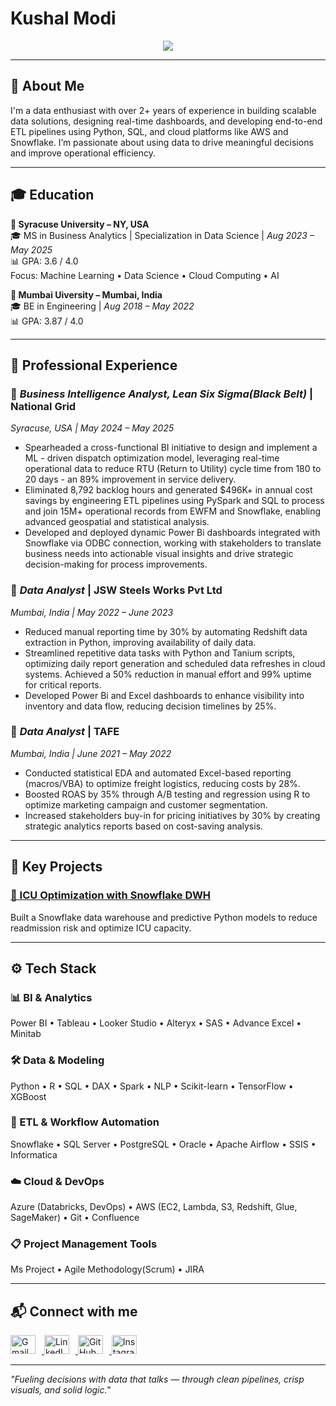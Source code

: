 # Kushal Modi

<p align="center">
  <img src="https://readme-typing-svg.herokuapp.com?font=Fira+Code&weight=600&size=22&duration=3000&pause=500&color=0F8CFF&center=true&vCenter=true&width=950&height=60&lines=Hi+I'm+Kushal+Modi!;You+Can+even+call+me+Khush😉;Data+%26+Business+Intelligence+Analyst+with+2%2BYears+Years+of+Experience;From+Raw+Data+to+Real+Impact+%F0%9F%9A%80;Building+Scalable+Pipelines+%7C+Powering+Interactive+Dashboards;Leveraging+Data+for+Actionable+Outcomes" />
</p>

---

## 👋 About Me

I'm a data enthusiast with over 2+ years of experience in building scalable data solutions, designing real-time dashboards, and developing end-to-end ETL pipelines using Python, SQL, and cloud platforms like AWS and Snowflake. I’m passionate about using data to drive meaningful decisions and improve operational efficiency.

---

## 🎓 Education

**📍 Syracuse University – NY, USA**  
🎓 MS in Business Analytics | Specialization in Data Science | *Aug 2023 – May 2025*  
📊 GPA: 3.6 / 4.0  
Focus: Machine Learning • Data Science • Cloud Computing • AI  

**📍 Mumbai Uiversity – Mumbai, India**  
🎓 BE in Engineering | *Aug 2018 – May 2022*  
📊 GPA: 3.87 / 4.0  

---

## 💼 Professional Experience

### 🏢 *Business Intelligence Analyst, Lean Six Sigma(Black Belt)* | National Grid
*Syracuse, USA | May 2024 – May 2025*  
- Spearheaded a cross-functional BI initiative to design and implement a ML - driven dispatch optimization model, leveraging real-time operational data to reduce RTU (Return to Utility) cycle time from 180 to 20 days - an 89% improvement in service delivery.
- Eliminated 8,792 backlog hours and generated $496K+ in annual cost savings by engineering ETL pipelines using PySpark and SQL to process and join 15M+ operational records from EWFM and Snowflake, enabling advanced geospatial and statistical analysis.
- Developed and deployed dynamic Power Bi dashboards integrated with Snowflake via ODBC connection, working with stakeholders to translate business needs into actionable visual insights and drive strategic decision-making for process improvements.

 

### 🏢 *Data Analyst* | JSW Steels Works Pvt Ltd  
*Mumbai, India | May 2022 – June 2023*  
- Reduced manual reporting time by 30% by automating Redshift data extraction in Python, improving availability of daily data.
- Streamlined repetitive data tasks with Python and Tanium scripts, optimizing daily report generation and scheduled data refreshes
in cloud systems. Achieved a 50% reduction in manual effort and 99% uptime for critical reports.
- Developed Power Bi and Excel dashboards to enhance visibility into inventory and data flow, reducing decision timelines by 25%.
 

### 🏢 *Data Analyst* | TAFE  
*Mumbai, India | June 2021 – May 2022*  
- Conducted statistical EDA and automated Excel-based reporting (macros/VBA) to optimize freight logistics, reducing costs by 28%.
- Boosted ROAS by 35% through A/B testing and regression using R to optimize marketing campaign and customer segmentation. 
- Increased stakeholders buy-in for pricing initiatives by 30% by creating strategic analytics reports based on cost-saving analysis.

---

## 🧠 Key Projects

### [🏥 ICU Optimization with Snowflake DWH](https://github.com/BhaveshxPurohit/Optimizing-ICU-Management-with-Data-Warehousing)  
Built a Snowflake data warehouse and predictive Python models to reduce readmission risk and optimize ICU capacity.

---

## ⚙️ Tech Stack

### 📊 BI & Analytics  
Power BI • Tableau • Looker Studio • Alteryx • SAS • Advance Excel • Minitab 

### 🛠️ Data & Modeling  
Python • R • SQL • DAX • Spark • NLP • Scikit-learn • TensorFlow • XGBoost  

### 🔄 ETL & Workflow Automation  
Snowflake • SQL Server • PostgreSQL • Oracle • Apache Airflow • SSIS • Informatica  

### ☁️ Cloud & DevOps  
Azure (Databricks, DevOps) • AWS (EC2, Lambda, S3, Redshift, Glue, SageMaker) • Git • Confluence 

### 📋 Project Management Tools  
Ms Project • Agile Methodology(Scrum) • JIRA 

---

## 📬 Connect with me

<p align="left">
  <a href="mailto:khushmodi08@gmail.com" target="_blank">
    <img src="https://img.icons8.com/color/48/000000/gmail--v1.png" alt="Gmail" height="30" width="40" style="margin-right:10px;" />
  </a>
  <a href="https://www.linkedin.com/in/kushalmodi08" target="_blank">
    <img src="https://raw.githubusercontent.com/rahuldkjain/github-profile-readme-generator/master/src/images/icons/Social/linked-in-alt.svg" alt="LinkedIn" height="30" width="40" style="margin-right:10px;" />
  </a>
  <a href="https://github.com/khushmodi08" target="_blank">
    <img src="https://raw.githubusercontent.com/rahuldkjain/github-profile-readme-generator/master/src/images/icons/Social/github.svg" alt="GitHub" height="30" width="40" style="margin-right:10px;" />
  </a>
  <a href="https://www.instagram.com/khushmodii/" target="_blank">
    <img src="https://raw.githubusercontent.com/rahuldkjain/github-profile-readme-generator/master/src/images/icons/Social/instagram.svg" alt="Instagram" height="30" width="40" />
  </a>
</p>





---

_"Fueling decisions with data that talks — through clean pipelines, crisp visuals, and solid logic."_  

